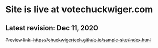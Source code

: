 # Site is live at votechuckwiger.com 

## Latest revision: Dec 11, 2020

~~Preview link: https://chuckwigertech.github.io/sample-site/index.html~~